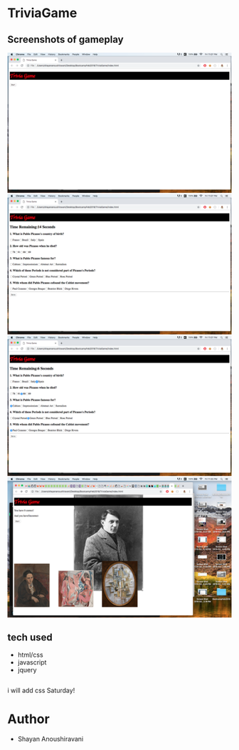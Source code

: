 # TriviaGame

## Screenshots of gameplay

![image of game](assets/images/image4.png)
![image of game](assets/images/image3.png)
![image of game](assets/images/image2.png)
![image of game](assets/images/image1.png)


## tech used
* html/css
* javascript
* jquery

## 
i will add css Saturday!

# Author
* Shayan Anoushiravani

